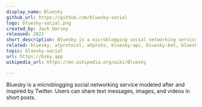 ```yaml
---
display_name: Bluesky
github_url: https://github.com/bluesky-social
logo: bluesky-social.png
created_by: Jack Dorsey
released: 2021
short_description: Bluesky is a microblogging social networking service modeled after and inspired by Twitter.
related: bluesky, atprotocol, atproto, bluesky-api, bluesky-bot, bluesky-clients 
topic: bluesky-social
url: https://bsky.app
wikipedia_url: https://en.wikipedia.org/wiki/Bluesky

---
```

Bluesky is a microblogging social networking service modeled after and inspired by Twitter. Users can share text messages, images, and videos in short posts.
